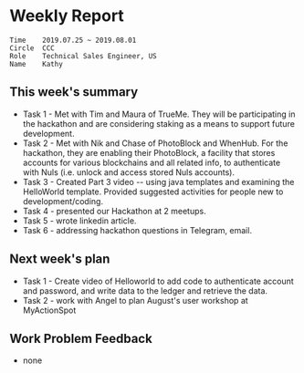 # Weekly Report 
```
Time	2019.07.25 ~ 2019.08.01
Circle	CCC
Role	Technical Sales Engineer, US
Name	Kathy
```
## This week's summary
- Task 1 - Met with Tim and Maura of TrueMe.  They will be participating in the hackathon and are considering staking as a means to support future development. 
- Task 2 - Met with Nik and Chase of PhotoBlock and WhenHub. For the hackathon, they are enabling their PhotoBlock, a facility that stores accounts for various blockchains and all related info, to authenticate with Nuls (i.e. unlock and access stored Nuls accounts).
- Task 3 - Created Part 3 video -- using java templates and examining the HelloWorld template.  Provided suggested activities for people new to development/coding. 
- Task 4 - presented our Hackathon at 2 meetups. 
- Task 5 - wrote linkedin article.
- Task 6 - addressing hackathon questions in Telegram, email.


## Next week's plan

- Task 1 - Create video of Helloworld to add code to authenticate account and password, and write data to the ledger and retrieve the data.   
- Task 2 - work with Angel to plan August's user workshop at MyActionSpot

## Work Problem Feedback
- none


